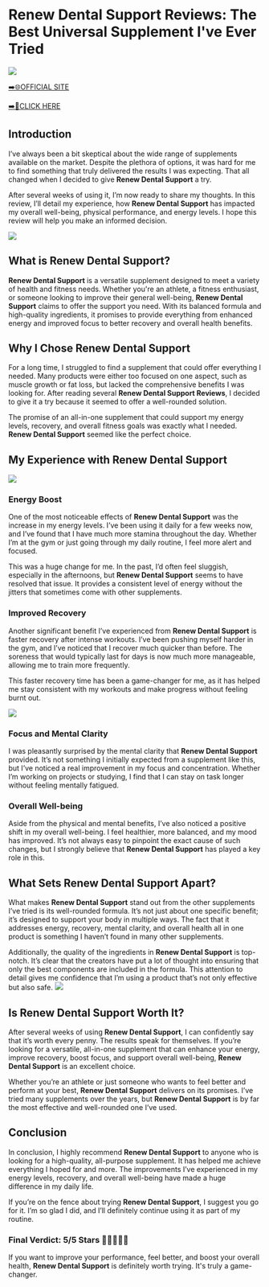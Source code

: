 # Renew Dental Support Reviews: The Best Universal Supplement I've Ever Tried

[![](https://static.vecteezy.com/system/resources/thumbnails/019/896/014/small/buy-now-gradient-button-with-cart-symbol-buy-now-illustration-png.png)](https://edetoop.top/lander/sugarpreland-1/renewdental.html) 

[➡️🌐OFFICIAL SITE](https://edetoop.top/lander/sugarpreland-1/renewdental.html) 

[➡️🔗CLICK HERE](https://edetoop.top/lander/sugarpreland-1/renewdental.html) 


## Introduction

I’ve always been a bit skeptical about the wide range of supplements available on the market. Despite the plethora of options, it was hard for me to find something that truly delivered the results I was expecting. That all changed when I decided to give **Renew Dental Support** a try.

After several weeks of using it, I’m now ready to share my thoughts. In this review, I’ll detail my experience, how **Renew Dental Support** has impacted my overall well-being, physical performance, and energy levels. I hope this review will help you make an informed decision. 

[![](https://wallpapers.com/images/hd/red-order-now-button-udg4jcj4arvn8b0n-2.png)](https://edetoop.top/lander/sugarpreland-1/renewdental.html)  

## What is Renew Dental Support?

**Renew Dental Support** is a versatile supplement designed to meet a variety of health and fitness needs. Whether you're an athlete, a fitness enthusiast, or someone looking to improve their general well-being, **Renew Dental Support** claims to offer the support you need. With its balanced formula and high-quality ingredients, it promises to provide everything from enhanced energy and improved focus to better recovery and overall health benefits.

## Why I Chose Renew Dental Support

For a long time, I struggled to find a supplement that could offer everything I needed. Many products were either too focused on one aspect, such as muscle growth or fat loss, but lacked the comprehensive benefits I was looking for. After reading several **Renew Dental Support Reviews**, I decided to give it a try because it seemed to offer a well-rounded solution.

The promise of an all-in-one supplement that could support my energy levels, recovery, and overall fitness goals was exactly what I needed. **Renew Dental Support** seemed like the perfect choice.

## My Experience with Renew Dental Support

[![](https://static.vecteezy.com/system/resources/thumbnails/019/896/014/small/buy-now-gradient-button-with-cart-symbol-buy-now-illustration-png.png)](https://edetoop.top/lander/sugarpreland-1/renewdental.html)

### Energy Boost

One of the most noticeable effects of **Renew Dental Support** was the increase in my energy levels. I’ve been using it daily for a few weeks now, and I’ve found that I have much more stamina throughout the day. Whether I’m at the gym or just going through my daily routine, I feel more alert and focused.

This was a huge change for me. In the past, I’d often feel sluggish, especially in the afternoons, but **Renew Dental Support** seems to have resolved that issue. It provides a consistent level of energy without the jitters that sometimes come with other supplements.

### Improved Recovery

Another significant benefit I’ve experienced from **Renew Dental Support** is faster recovery after intense workouts. I’ve been pushing myself harder in the gym, and I’ve noticed that I recover much quicker than before. The soreness that would typically last for days is now much more manageable, allowing me to train more frequently.

This faster recovery time has been a game-changer for me, as it has helped me stay consistent with my workouts and make progress without feeling burnt out.

[![](https://wallpapers.com/images/hd/red-order-now-button-udg4jcj4arvn8b0n-2.png)](https://edetoop.top/lander/sugarpreland-1/renewdental.html)  

### Focus and Mental Clarity

I was pleasantly surprised by the mental clarity that **Renew Dental Support** provided. It’s not something I initially expected from a supplement like this, but I’ve noticed a real improvement in my focus and concentration. Whether I’m working on projects or studying, I find that I can stay on task longer without feeling mentally fatigued.

### Overall Well-being

Aside from the physical and mental benefits, I’ve also noticed a positive shift in my overall well-being. I feel healthier, more balanced, and my mood has improved. It’s not always easy to pinpoint the exact cause of such changes, but I strongly believe that **Renew Dental Support** has played a key role in this.

## What Sets Renew Dental Support Apart?

What makes **Renew Dental Support** stand out from the other supplements I’ve tried is its well-rounded formula. It’s not just about one specific benefit; it’s designed to support your body in multiple ways. The fact that it addresses energy, recovery, mental clarity, and overall health all in one product is something I haven’t found in many other supplements.

Additionally, the quality of the ingredients in **Renew Dental Support** is top-notch. It’s clear that the creators have put a lot of thought into ensuring that only the best components are included in the formula. This attention to detail gives me confidence that I’m using a product that’s not only effective but also safe.
[![](https://static.vecteezy.com/system/resources/thumbnails/019/896/014/small/buy-now-gradient-button-with-cart-symbol-buy-now-illustration-png.png)](https://edetoop.top/lander/sugarpreland-1/renewdental.html)
## Is Renew Dental Support Worth It?

After several weeks of using **Renew Dental Support**, I can confidently say that it’s worth every penny. The results speak for themselves. If you’re looking for a versatile, all-in-one supplement that can enhance your energy, improve recovery, boost focus, and support overall well-being, **Renew Dental Support** is an excellent choice.

Whether you’re an athlete or just someone who wants to feel better and perform at your best, **Renew Dental Support** delivers on its promises. I’ve tried many supplements over the years, but **Renew Dental Support** is by far the most effective and well-rounded one I’ve used.

## Conclusion

In conclusion, I highly recommend **Renew Dental Support** to anyone who is looking for a high-quality, all-purpose supplement. It has helped me achieve everything I hoped for and more. The improvements I’ve experienced in my energy levels, recovery, and overall well-being have made a huge difference in my daily life.

If you’re on the fence about trying **Renew Dental Support**, I suggest you go for it. I’m so glad I did, and I’ll definitely continue using it as part of my routine.

### Final Verdict: 5/5 Stars 🌟🌟🌟🌟🌟

If you want to improve your performance, feel better, and boost your overall health, **Renew Dental Support** is definitely worth trying. It's truly a game-changer.
